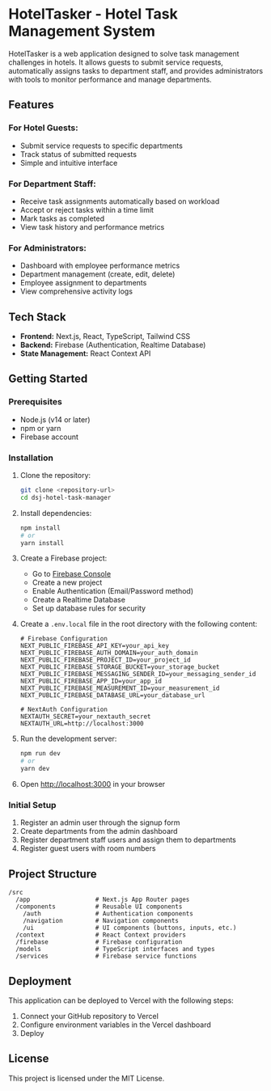 # HotelTasker - Hotel Task Management System

HotelTasker is a web application designed to solve task management challenges in hotels. It allows guests to submit service requests, automatically assigns tasks to department staff, and provides administrators with tools to monitor performance and manage departments.

## Features

### For Hotel Guests:
- Submit service requests to specific departments
- Track status of submitted requests
- Simple and intuitive interface

### For Department Staff:
- Receive task assignments automatically based on workload
- Accept or reject tasks within a time limit
- Mark tasks as completed
- View task history and performance metrics

### For Administrators:
- Dashboard with employee performance metrics
- Department management (create, edit, delete)
- Employee assignment to departments
- View comprehensive activity logs

## Tech Stack

- **Frontend:** Next.js, React, TypeScript, Tailwind CSS
- **Backend:** Firebase (Authentication, Realtime Database)
- **State Management:** React Context API

## Getting Started

### Prerequisites

- Node.js (v14 or later)
- npm or yarn
- Firebase account

### Installation

1. Clone the repository:
   ```bash
   git clone <repository-url>
   cd dsj-hotel-task-manager
   ```

2. Install dependencies:
   ```bash
   npm install
   # or
   yarn install
   ```

3. Create a Firebase project:
   - Go to [Firebase Console](https://console.firebase.google.com/)
   - Create a new project
   - Enable Authentication (Email/Password method)
   - Create a Realtime Database
   - Set up database rules for security

4. Create a `.env.local` file in the root directory with the following content:
   ```
   # Firebase Configuration
   NEXT_PUBLIC_FIREBASE_API_KEY=your_api_key
   NEXT_PUBLIC_FIREBASE_AUTH_DOMAIN=your_auth_domain
   NEXT_PUBLIC_FIREBASE_PROJECT_ID=your_project_id
   NEXT_PUBLIC_FIREBASE_STORAGE_BUCKET=your_storage_bucket
   NEXT_PUBLIC_FIREBASE_MESSAGING_SENDER_ID=your_messaging_sender_id
   NEXT_PUBLIC_FIREBASE_APP_ID=your_app_id
   NEXT_PUBLIC_FIREBASE_MEASUREMENT_ID=your_measurement_id
   NEXT_PUBLIC_FIREBASE_DATABASE_URL=your_database_url

   # NextAuth Configuration
   NEXTAUTH_SECRET=your_nextauth_secret
   NEXTAUTH_URL=http://localhost:3000
   ```

5. Run the development server:
   ```bash
   npm run dev
   # or
   yarn dev
   ```

6. Open [http://localhost:3000](http://localhost:3000) in your browser

### Initial Setup

1. Register an admin user through the signup form
2. Create departments from the admin dashboard
3. Register department staff users and assign them to departments
4. Register guest users with room numbers

## Project Structure

```
/src
  /app                  # Next.js App Router pages
  /components           # Reusable UI components
    /auth               # Authentication components
    /navigation         # Navigation components
    /ui                 # UI components (buttons, inputs, etc.)
  /context              # React Context providers
  /firebase             # Firebase configuration
  /models               # TypeScript interfaces and types
  /services             # Firebase service functions
```

## Deployment

This application can be deployed to Vercel with the following steps:

1. Connect your GitHub repository to Vercel
2. Configure environment variables in the Vercel dashboard
3. Deploy

## License

This project is licensed under the MIT License.
